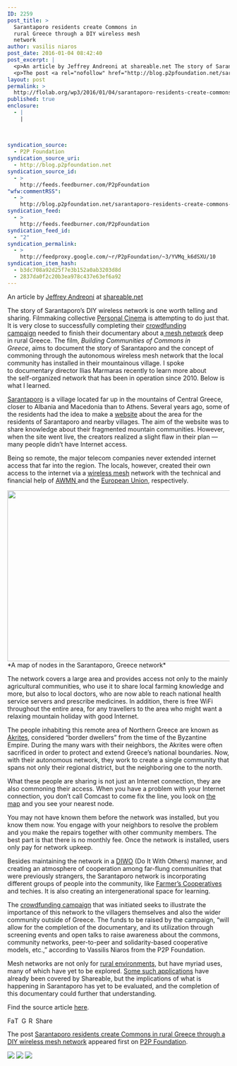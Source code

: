 ```yaml
---
ID: 2259
post_title: >
  Sarantaporo residents create Commons in
  rural Greece through a DIY wireless mesh
  network
author: vasilis niaros
post_date: 2016-01-04 08:42:40
post_excerpt: |
  <p>An article by Jeffrey Andreoni at shareable.net The story of Sarantaporo&rsquo;s DIY wireless network is one worth telling and sharing.&nbsp;Filmmaking collective&nbsp;Personal Cinema&nbsp;is attempting to do just that. It is very close to successfully completing&nbsp;their&nbsp;crowdfunding campaign&nbsp;needed to finish&nbsp;their documentary about a mesh network deep in rural Greece. The film, Building Communities of Commons in Greece,&nbsp;aims to [&hellip;]</p>
  <p>The post <a rel="nofollow" href="http://blog.p2pfoundation.net/sarantaporo-residents-create-commons-in-rural-greece-through-a-diy-wireless-mesh-network/2016/01/10">Sarantaporo residents create Commons in rural Greece through a DIY wireless mesh network</a> appeared first on <a rel="nofollow" href="http://blog.p2pfoundation.net/">P2P Foundation</a>.</p>
layout: post
permalink: >
  http://flolab.org/wp3/2016/01/04/sarantaporo-residents-create-commons-in-rural-greece-through-a-diy-wireless-mesh-network/
published: true
enclosure:
  - |
    |
        
        
        
syndication_source:
  - P2P Foundation
syndication_source_uri:
  - http://blog.p2pfoundation.net
syndication_source_id:
  - >
    http://feeds.feedburner.com/P2pFoundation
"wfw:commentRSS":
  - >
    http://blog.p2pfoundation.net/sarantaporo-residents-create-commons-in-rural-greece-through-a-diy-wireless-mesh-network/2016/01/10/feed
syndication_feed:
  - >
    http://feeds.feedburner.com/P2pFoundation
syndication_feed_id:
  - "2"
syndication_permalink:
  - >
    http://feedproxy.google.com/~r/P2pFoundation/~3/YVMq_k6dSXU/10
syndication_item_hash:
  - b3dc708a92d25f7e3b152a0ab3203d8d
  - 2837da0f2c20b3ea978c437e63ef6a92
---
```

An article by [Jeffrey Andreoni][1] at [shareable.net][2]

The story of Sarantaporo’s DIY wireless network is one worth telling and sharing. Filmmaking collective [Personal Cinema][3] is attempting to do just that. It is very close to successfully completing their [crowdfunding campaign][4] needed to finish their documentary about a[ mesh network][5] deep in rural Greece. The film, *Building Communities of Commons in Greece*, aims to document the story of Sarantaporo and the concept of commoning through the autonomous wireless mesh network that the local community has installed in their mountainous village. I spoke to documentary director Ilias Marmaras recently to learn more about the self-organized network that has been in operation since 2010. Below is what I learned.



[Sarantaporo][6] is a village located far up in the mountains of Central Greece, closer to Albania and Macedonia than to Athens. Several years ago, some of the residents had the idea to make a [website][7] about the area for the residents of Sarantaporo and nearby villages. The aim of the website was to share knowledge about their fragmented mountain communities. However, when the site went live, the creators realized a slight flaw in their plan — many people didn’t have Internet access.

Being so remote, the major telecom companies never extended internet access that far into the region. The locals, however, created their own access to the internet via a [wireless mesh][8] network with the technical and financial help of [AWMN ][9]and the [European Union][10], respectively.

<img class="alignnone" src="http://www.shareable.net/sites/default/files/Greece.jpg" alt="" width="580" height="387" />  
*A map of nodes in the Sarantaporo, Greece network*

The network covers a large area and provides access not only to the mainly agricultural communities, who use it to share local farming knowledge and more, but also to local doctors, who are now able to reach national health service servers and prescribe medicines. In addition, there is free WiFi throughout the entire area, for any travellers to the area who might want a relaxing mountain holiday with good Internet.

The people inhabiting this remote area of Northern Greece are known as [Akrites][11], considered “border dwellers” from the time of the Byzantine Empire. During the many wars with their neighbors, the Akrites were often sacrificed in order to protect and extend Greece’s national boundaries. Now, with their autonomous network, they work to create a single community that spans not only their regional district, but the neighboring one to the north.

What these people are sharing is not just an Internet connection, they are also commoning their access. When you have a problem with your Internet connection, you don’t call Comcast to come fix the line, you look on [the map][12] and you see your nearest node.

You may not have known them before the network was installed, but you know them now. You engage with your neighbors to resolve the problem and you make the repairs together with other community members. The best part is that there is no monthly fee. Once the network is installed, users only pay for network upkeep.

Besides maintaining the network in a [DIWO][13] (Do It With Others) manner, and creating an atmosphere of cooperation among far-flung communities that were previously strangers, the Sarantaporo network is incorporating different groups of people into the community, like [Farmer’s Cooperatives][14] and techies. It is also creating an intergenerational space for learning.

The [crowdfunding campaign][15] that was initiated seeks to illustrate the importance of this network to the villagers themselves and also the wider community outside of Greece. The funds to be raised by the campaign, “will allow for the completion of the documentary, and its utilization through screening events and open talks to raise awareness about the commons, community networks, peer-to-peer and solidarity-based cooperative models, etc.,” according to Vassilis Niaros from the P2P Foundation.

Mesh networks are not only for [rural environments][16], but have myriad uses, many of which have yet to be explored. [Some such applications][17] have already been covered by Shareable, but the implications of what is happening in Sarantaporo has yet to be evaluated, and the completion of this documentary could further that understanding.

Find the source article [here][18].

<a class="a2a_button_facebook" href="http://www.addtoany.com/add_to/facebook?linkurl=http%3A%2F%2Fblog.p2pfoundation.net%2Fsarantaporo-residents-create-commons-in-rural-greece-through-a-diy-wireless-mesh-network%2F2016%2F01%2F10&linkname=Sarantaporo%20residents%20create%20Commons%20in%20rural%20Greece%20through%20a%20DIY%20wireless%20mesh%20network" title="Facebook" rel="nofollow"><img src="http://blog.p2pfoundation.net/wp-content/plugins/add-to-any/icons/facebook.png" width="16" height="16" alt="Facebook" /></a><a class="a2a_button_twitter" href="http://www.addtoany.com/add_to/twitter?linkurl=http%3A%2F%2Fblog.p2pfoundation.net%2Fsarantaporo-residents-create-commons-in-rural-greece-through-a-diy-wireless-mesh-network%2F2016%2F01%2F10&linkname=Sarantaporo%20residents%20create%20Commons%20in%20rural%20Greece%20through%20a%20DIY%20wireless%20mesh%20network" title="Twitter" rel="nofollow"><img src="http://blog.p2pfoundation.net/wp-content/plugins/add-to-any/icons/twitter.png" width="16" height="16" alt="Twitter" /></a><a class="a2a_button_google_plus" href="http://www.addtoany.com/add_to/google_plus?linkurl=http%3A%2F%2Fblog.p2pfoundation.net%2Fsarantaporo-residents-create-commons-in-rural-greece-through-a-diy-wireless-mesh-network%2F2016%2F01%2F10&linkname=Sarantaporo%20residents%20create%20Commons%20in%20rural%20Greece%20through%20a%20DIY%20wireless%20mesh%20network" title="Google+" rel="nofollow"><img src="http://blog.p2pfoundation.net/wp-content/plugins/add-to-any/icons/google_plus.png" width="16" height="16" alt="Google+" /></a><a class="a2a_button_reddit" href="http://www.addtoany.com/add_to/reddit?linkurl=http%3A%2F%2Fblog.p2pfoundation.net%2Fsarantaporo-residents-create-commons-in-rural-greece-through-a-diy-wireless-mesh-network%2F2016%2F01%2F10&linkname=Sarantaporo%20residents%20create%20Commons%20in%20rural%20Greece%20through%20a%20DIY%20wireless%20mesh%20network" title="Reddit" rel="nofollow"><img src="http://blog.p2pfoundation.net/wp-content/plugins/add-to-any/icons/reddit.png" width="16" height="16" alt="Reddit" /></a><a class="a2a_dd a2a_target addtoany_share_save" href="https://www.addtoany.com/share#url=http%3A%2F%2Fblog.p2pfoundation.net%2Fsarantaporo-residents-create-commons-in-rural-greece-through-a-diy-wireless-mesh-network%2F2016%2F01%2F10&title=Sarantaporo%20residents%20create%20Commons%20in%20rural%20Greece%20through%20a%20DIY%20wireless%20mesh%20network" id="wpa2a_2"><img src="http://blog.p2pfoundation.net/wp-content/plugins/add-to-any/share_save_120_16.png" width="120" height="16" alt="Share" /></a>

The post <a rel="nofollow" href="http://blog.p2pfoundation.net/sarantaporo-residents-create-commons-in-rural-greece-through-a-diy-wireless-mesh-network/2016/01/10">Sarantaporo residents create Commons in rural Greece through a DIY wireless mesh network</a> appeared first on <a rel="nofollow" href="http://blog.p2pfoundation.net/">P2P Foundation</a>.

<div class="feedflare">
  <a href="http://feeds.feedburner.com/~ff/P2pFoundation?a=YVMq_k6dSXU:60ULsh7px2s:7Q72WNTAKBA"><img src="http://feeds.feedburner.com/~ff/P2pFoundation?d=7Q72WNTAKBA" border="0" /></img></a> <a href="http://feeds.feedburner.com/~ff/P2pFoundation?a=YVMq_k6dSXU:60ULsh7px2s:D7DqB2pKExk"><img src="http://feeds.feedburner.com/~ff/P2pFoundation?i=YVMq_k6dSXU:60ULsh7px2s:D7DqB2pKExk" border="0" /></img></a> <a href="http://feeds.feedburner.com/~ff/P2pFoundation?a=YVMq_k6dSXU:60ULsh7px2s:2mJPEYqXBVI"><img src="http://feeds.feedburner.com/~ff/P2pFoundation?d=2mJPEYqXBVI" border="0" /></img></a>
</div>

<img src="http://feeds.feedburner.com/~r/P2pFoundation/~4/YVMq_k6dSXU" height="1" width="1" alt="" />

 [1]: http://www.shareable.net/users/jeffrey-andreoni
 [2]: http://www.shareable.net/
 [3]: http://personalcinema.org/
 [4]: https://en.goteo.org/project/building-communities-of-commons/home
 [5]: http://www.shareable.net/blog/how-to-set-up-an-open-mesh-network-in-your-neighborhood
 [6]: https://en.wikipedia.org/wiki/Sarantaporo
 [7]: http://www.sarantaporo.gr/
 [8]: http://www.shareable.net/blog/creative-community-in-the-age-of-mesh-networks
 [9]: http://awmn.net/content.php?s=65682cdfa00ec9214a9e533bb499f207&langid=1
 [10]: https://confine-project.eu/
 [11]: https://en.wikipedia.org/wiki/Akritai
 [12]: http://wind.sarantaporo.gr/?page=nodes
 [13]: http://furtherfield.org/projects/diwo-do-it-others-resource
 [14]: http://thess.pde.sch.gr/kpe/index_en.php
 [15]: https://en.goteo.org/project/building-communities-of-commons
 [16]: https://commotionwireless.net/blog/2013/12/12/building-mesh-network-rural-somaliland/
 [17]: http://www.shareable.net/blog/firechat-enables-activist-mesh-network-in-hong-kong
 [18]: http://www.shareable.net/blog/sarantaporo-residents-create-commons-in-rural-greece-through-a-diy-wireless-mesh-network